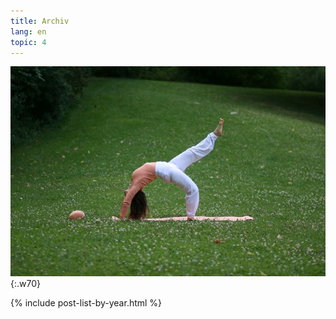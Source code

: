 ```yaml
---
title: Archiv
lang: en
topic: 4
---
```


![Das Rad](/assets/images/rad.jpg){:.w70}

{% include post-list-by-year.html %}
